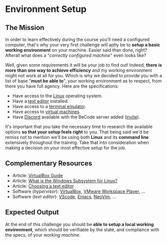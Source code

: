 # Environment Setup

## The Mission

In order to learn effectively during the course you'll need a configured computer, that's why your very first challenge will aptly be to **setup a basic working environment** on your machine. Easier said than done, right? Afterall what does a "_correctly configured machine_" even looks like?

Well, given some requirements it will be your job to find out! Indeed, **there is more than one way to achieve efficiency** and my working environment might not work at all for you. Which is why we decided to provide you with a list of base "**must be able to**", your working environment as to respect, from there you have full agency. Here are the specifications:

- Have access to the [Linux](https://www.linux.com/what-is-linux/) operating system.
- Have a [text editor](https://en.wikipedia.org/wiki/Text_editor) installed.
- Have access to a [terminal emulator](https://en.wikipedia.org/wiki/Terminal_emulator).
- Have access to [virtual machines](https://en.wikipedia.org/wiki/Virtual_machine).
- Have [Discord](https://discord.com/) available with the BeCode server added ([invite](https://discord.gg/yU9DRDVj)).

It's important that you take the necessary time to research the available options **so that your setup feels right** to you. That being said we'd be remiss not to mention we'll be using both **Linux** and its **command line** extensively throughout the training. Take that into consideration when making a decision on your most effective setup for the job.

## Complementary Resources

- Article: [VirtualBox Guide](https://www.nakivo.com/blog/use-virtualbox-quick-overview/)
- Article: [What is the Windows Subsystem for Linux?](https://docs.microsoft.com/en-us/windows/wsl/about)
- Article: [Choosing a text editor](https://web.stanford.edu/class/archive/cs/cs107/cs107.1224/resources/editors.html)
- Software (_hypervisor_): [VirtualBox](https://www.virtualbox.org/), [VMware Workspace Player](https://www.vmware.com/be/products/workstation-player.html), ...
- Software (_text editor_): [VScode](https://vscode.pro/), [Emacs](https://www.gnu.org/software/emacs/), [NeoVim](https://neovim.io/), ...

## Expected Output

At the end of this challenge you should be **able to setup a local working environment**, which should be verifiable by the state, and compliance with the specs, of your _working machine_.
